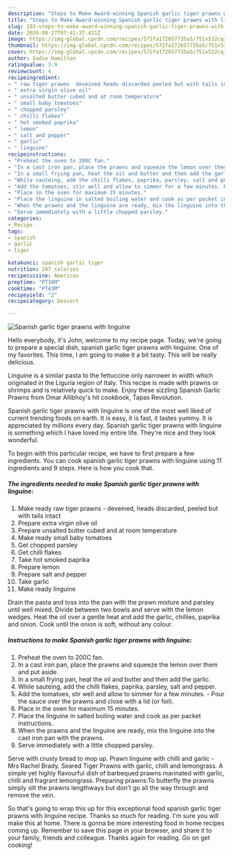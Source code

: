 ```yaml
---
description: "Steps to Make Award-winning Spanish garlic tiger prawns with linguine"
title: "Steps to Make Award-winning Spanish garlic tiger prawns with linguine"
slug: 193-steps-to-make-award-winning-spanish-garlic-tiger-prawns-with-linguine
date: 2020-09-27T07:41:37.431Z
image: https://img-global.cpcdn.com/recipes/572fa172657735a5/751x532cq70/spanish-garlic-tiger-prawns-with-linguine-recipe-main-photo.jpg
thumbnail: https://img-global.cpcdn.com/recipes/572fa172657735a5/751x532cq70/spanish-garlic-tiger-prawns-with-linguine-recipe-main-photo.jpg
cover: https://img-global.cpcdn.com/recipes/572fa172657735a5/751x532cq70/spanish-garlic-tiger-prawns-with-linguine-recipe-main-photo.jpg
author: Sadie Hamilton
ratingvalue: 3.9
reviewcount: 4
recipeingredient:
- " raw tiger prawns  deveined heads discarded peeled but with tails intact"
- " extra virgin olive oil"
- " unsalted butter cubed and at room temperature"
- " small baby tomatoes"
- " chopped parsley"
- " chilli flakes"
- " hot smoked paprika"
- " lemon"
- " salt and pepper"
- " garlic"
- " linguine"
recipeinstructions:
- "Preheat the oven to 200C fan."
- "In a cast iron pan, place the prawns and squeeze the lemon over them and put aside."
- "In a small frying pan, heat the oil and butter and then add the garlic."
- "While sautéing, add the chilli flakes, paprika, parsley, salt and pepper."
- "Add the tomatoes, stir well and allow to simmer for a few minutes. Pour the sauce over the prawns and close with a lid (or foil)."
- "Place in the oven for maximum 15 minutes."
- "Place the linguine in salted boiling water and cook as per packet instructions."
- "When the prawns and the linguine are ready, mix the linguine into the cast iron pan with the prawns."
- "Serve immediately with a little chopped parsley."
categories:
- Recipe
tags:
- spanish
- garlic
- tiger

katakunci: spanish garlic tiger 
nutrition: 207 calories
recipecuisine: American
preptime: "PT38M"
cooktime: "PT43M"
recipeyield: "2"
recipecategory: Dessert

---
```



![Spanish garlic tiger prawns with linguine](https://img-global.cpcdn.com/recipes/572fa172657735a5/751x532cq70/spanish-garlic-tiger-prawns-with-linguine-recipe-main-photo.jpg)

Hello everybody, it's John, welcome to my recipe page. Today, we're going to prepare a special dish, spanish garlic tiger prawns with linguine. One of my favorites. This time, I am going to make it a bit tasty. This will be really delicious.

Linguine is a similar pasta to the fettuccine only narrower in width which originated in the Liguria region of Italy. This recipe is made with prawns or shrimps and is relatively quick to make. Enjoy these sizzling Spanish Garlic Prawns from Omar Allibhoy&#39;s hit cookbook, Tapas Revolution.

Spanish garlic tiger prawns with linguine is one of the most well liked of current trending foods on earth. It is easy, it is fast, it tastes yummy. It is appreciated by millions every day. Spanish garlic tiger prawns with linguine is something which I have loved my entire life. They're nice and they look wonderful.


To begin with this particular recipe, we have to first prepare a few ingredients. You can cook spanish garlic tiger prawns with linguine using 11 ingredients and 9 steps. Here is how you cook that.

<!--inarticleads1-->

##### The ingredients needed to make Spanish garlic tiger prawns with linguine:

1. Make ready  raw tiger prawns - deveined, heads discarded, peeled but with tails intact
1. Prepare  extra virgin olive oil
1. Prepare  unsalted butter cubed and at room temperature
1. Make ready  small baby tomatoes
1. Get  chopped parsley
1. Get  chilli flakes
1. Take  hot smoked paprika
1. Prepare  lemon
1. Prepare  salt and pepper
1. Take  garlic
1. Make ready  linguine


Drain the pasta and toss into the pan with the prawn mixture and parsley until well mixed. Divide between two bowls and serve with the lemon wedges. Heat the oil over a gentle heat and add the garlic, chillies, paprika and onion. Cook until the onion is soft, without any colour. 

<!--inarticleads2-->

##### Instructions to make Spanish garlic tiger prawns with linguine:

1. Preheat the oven to 200C fan.
1. In a cast iron pan, place the prawns and squeeze the lemon over them and put aside.
1. In a small frying pan, heat the oil and butter and then add the garlic.
1. While sautéing, add the chilli flakes, paprika, parsley, salt and pepper.
1. Add the tomatoes, stir well and allow to simmer for a few minutes. - Pour the sauce over the prawns and close with a lid (or foil).
1. Place in the oven for maximum 15 minutes.
1. Place the linguine in salted boiling water and cook as per packet instructions.
1. When the prawns and the linguine are ready, mix the linguine into the cast iron pan with the prawns.
1. Serve immediately with a little chopped parsley.


Serve with crusty bread to mop up. Prawn linguine with chilli and garlic - Mrs Rachel Brady. Seared Tiger Prawns with garlic, chilli and lemongrass. A simple yet highly flavourful dish of barbequed prawns marinated with garlic, chilli and fragrant lemongrass. Preparing prawns:To butterfly the prawns simply slit the prawns lengthways but don&#39;t go all the way through and remove the vein. 

So that's going to wrap this up for this exceptional food spanish garlic tiger prawns with linguine recipe. Thanks so much for reading. I'm sure you will make this at home. There is gonna be more interesting food in home recipes coming up. Remember to save this page in your browser, and share it to your family, friends and colleague. Thanks again for reading. Go on get cooking!
